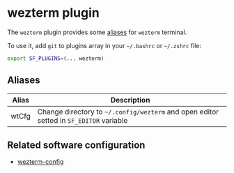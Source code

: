 # wezterm plugin

The `wezterm` plugin provides some [aliases](#aliases) for `wezterm` terminal.

To use it, add `git` to plugins array in your `~/.bashrc` or `~/.zshrc` file:

```sh
export SF_PLUGINS=(... wezterm)
```

## Aliases

| Alias | Description                                                                            |
| ----- | -------------------------------------------------------------------------------------- |
| wtCfg | Change directory to `~/.config/wezterm` and open editor setted in `SF_EDITOR` variable |

## Related software configuration

- [wezterm-config](https://github.com/Hdoc1509/wezterm-config)
